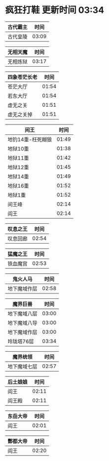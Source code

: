 # 疯狂打鞋 更新时间 03:34

| 古代霸主   | 时间    |
|--------|-------|
| 古代皇陵 | 03:09 |

| 无相天魔   | 时间    |
|--------|-------|
| 无相炼狱 | 03:17 |

| 四象苍茫长老   | 时间    |
|--------|-------|
| 苍茫大厅 | 01:54 |
| 若东大厅 | 01:54 |
| 虚无之关 | 01:51 |
| 虚无之关掉 | 01:51 |

| 间王   | 时间    |
|--------|-------|
| 地钓14重-枉死糊狼 | 01:49 |
| 地狱10重 | 01:38 |
| 地狱11重 | 01:42 |
| 地狱12重 | 01:45 |
| 地狱14重 | 01:49 |
| 地狱16重 | 01:52 |
| 地狱1重 | 01:52 |
| 间王峰 | 02:14 |
| 阎王 | 02:14 |

| 叹息之王   | 时间    |
|--------|-------|
| 叹息回廊 | 02:54 |

| 猛魔之王   | 时间    |
|--------|-------|
| 铁血魔宫 | 02:53 |

| 鬼火人马   | 时间    |
|--------|-------|
| 地下魔域作层 | 02:58 |

| 魔界巨兽   | 时间    |
|--------|-------|
| 地下魔域八层 | 03:00 |
| 地下魔域八导 | 03:00 |
| 地下魔域作层 | 03:00 |
| 玲珑塔76层 | 03:34 |

| 魔界统领   | 时间    |
|--------|-------|
| 地下魔域七层 | 02:57 |

| 后土娘娘   | 时间    |
|--------|-------|
| 阎王 | 02:11 |
| 阎王殿 | 02:11 |

| 东岳大帝   | 时间    |
|--------|-------|
| 阎王 | 02:01 |

| 酆都大帝   | 时间    |
|--------|-------|
| 阎王 | 02:20 |